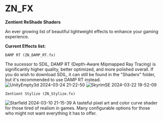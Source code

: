 # ZN_FX
**Zentient ReShade Shaders**

An ever growing list of beautiful lightweight effects to enhance your gaming experience.

**Current Effects list:**
    
    DAMP RT (ZN_DAMP_RT.fx)
The sucessor to SDIL, DAMP RT (Depth-Aware Mipmapped Ray Tracing) is significantly higher quality, better optimized, and more polished overall.
If you do wish to download SDIL, it can still be found in the "Shaders" folder, but it's recommended to use DAMP RT instead.
![UnityEmpty3d 2024-03-24 21-22-50](https://github.com/Zenteon/ZN_FX/assets/162768653/da3d707a-d410-4961-9b08-ca442f5c069b)
![SkyrimSE 2024-03-22 19-52-09](https://github.com/Zenteon/ZN_FX/assets/162768653/f0ae01e3-8828-4ee3-b79b-581422e5c3c3)


    Zentient Stylize (ZN_Stylize.fx)
![Starfield 2024-03-10 21-15-39](https://github.com/Zenteon/ZN_FX/assets/162768653/89283d29-43ee-40ca-b8e8-cde51da4b6ba)
A tasteful pixel art and color curve shader for those tired of realism in games.
Many configurable options for those who might not want everything it has to offer.
